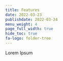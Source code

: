 ```yaml
---
title: Features
date: 2022-03-23
publishdate: 2022-03-24
menu_weight: 4
page_full_width: true
hide_toc: true
fa-logo: folder-tree
---
```


Lorem Ipsum
